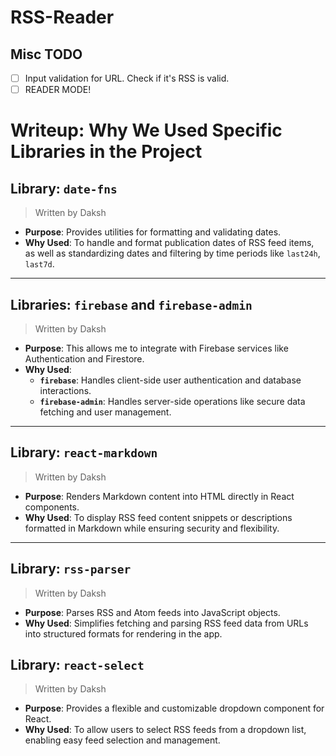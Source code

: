# RSS-Reader

## Misc TODO

- [ ] Input validation for URL. Check if it's RSS is valid.
- [ ] READER MODE!

# Writeup: Why We Used Specific Libraries in the Project

## Library: `date-fns`

> Written by Daksh

- **Purpose**: Provides utilities for formatting and validating dates.
- **Why Used**: To handle and format publication dates of RSS feed items, as well as standardizing dates and filtering by time periods like `last24h`, `last7d`.

---

## Libraries: `firebase` and `firebase-admin`

> Written by Daksh

- **Purpose**: This allows me to integrate with Firebase services like Authentication and Firestore.
- **Why Used**:
  - **`firebase`**: Handles client-side user authentication and database interactions.
  - **`firebase-admin`**: Handles server-side operations like secure data fetching and user management.

---

## Library: `react-markdown`

> Written by Daksh

- **Purpose**: Renders Markdown content into HTML directly in React components.
- **Why Used**: To display RSS feed content snippets or descriptions formatted in Markdown while ensuring security and flexibility.

---

## Library: `rss-parser`

> Written by Daksh

- **Purpose**: Parses RSS and Atom feeds into JavaScript objects.
- **Why Used**: Simplifies fetching and parsing RSS feed data from URLs into structured formats for rendering in the app.

## Library: `react-select`

> Written by Daksh

- **Purpose**: Provides a flexible and customizable dropdown component for React.
- **Why Used**: To allow users to select RSS feeds from a dropdown list, enabling easy feed selection and management.
